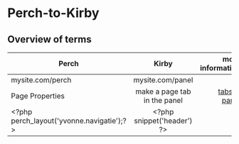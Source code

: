 # Perch-to-Kirby
 
## Overview of terms

| Perch        | Kirby           | more information |  
| ------------- |:-------------:|  -------------:|  
| mysite.com/perch | mysite.com/panel | |  
| Page Properties | make a page tab in the panel  | [tabs in panel](https://getkirby.com/docs/guide/blueprints/tabs) |
|  \<?php perch_layout('yvonne.navigatie');?> | \<?php snippet('header') ?> | |

